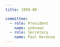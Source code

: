 ```yaml
---
title: 1999-00

committee:
  - role: President
    name: unknown
  - role: Secretary
    name: Paul Kerensa
---
```

